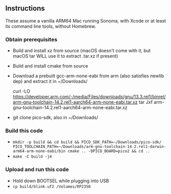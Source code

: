 ## Instructions

These assume a vanilla ARM64 Mac running Sonoma, with Xcode or at least its command line tools, without Homebrew.

### Obtain prerequisites

- Build and install xz from source (macOS doesn't come with it, but macOS tar WILL use it to extract .tar.xz if present)
- Build and install cmake from source
- Download a prebuilt gcc-arm-none-eabi from arm (also satisfies newlib dep) and extract it in ~/Downloads/

    curl -LO https://developer.arm.com/-/media/Files/downloads/gnu/13.3.rel1/binrel/arm-gnu-toolchain-14.2.rel1-aarch64-arm-none-eabi.tar.xz
    tar Jxf arm-gnu-toolchain-14.2.rel1-aarch64-arm-none-eabi.tar.xz

- git clone pico-sdk, also in ~/Downloads/

### Build this code

- `mkdir -p build && cd build && PICO_SDK_PATH=~/Downloads/pico-sdk/ PICO_TOOLCHAIN_PATH=~/Downloads/arm-gnu-toolchain-14.2.rel1-darwin-arm64-arm-none-eabi/bin cmake .. -DPICO_BOARD=pico2 && cd ..`
- `make -C build -j4`

### Upload and run this code

- Hold down BOOTSEL while plugging into USB
- `cp build/blink.uf2 /Volumes/RP2350`
